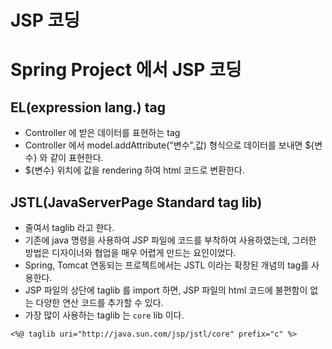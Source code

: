 # JSP 코딩
# Spring Project 에서 JSP 코딩
## EL(expression lang.) tag
* Controller 에 받은 데이터를 표현하는 tag
* Controller 에서 model.addAttribute("변수",값) 형식으로 데이터를 보내면 ${변수} 와 같이 표현한다.
* ${변수} 위치에 값을 rendering 하여 html 코드로 변환한다.

## JSTL(JavaServerPage Standard tag lib)
* 줄여서 taglib 라고 한다.
* 기존에 java 명령을 사용하여 JSP 파일에 코드를 부착하여 사용하였는데,
그러한 방법은 디자이너와 협업을 매우 어렵게 만드는 요인이었다.
* Spring, Tomcat 연동되는 프로젝트에서는 JSTL 이라는 확장된 개념의 tag를 사용한다.
* JSP 파일의 상단에 taglib 를 import 하면, JSP 파일의 html 코드에 불편함이 없는 다양한 연산 코드를 추가할 수 있다.
* 가장 많이 사용하는 taglib 는 ```core``` lib 이다.
```
<%@ taglib uri="http://java.sun.com/jsp/jstl/core" prefix="c" %>
```